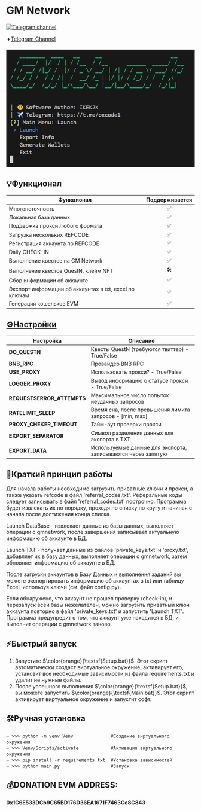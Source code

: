 # GM Network
[![Telegram channel](https://img.shields.io/endpoint?url=https://runkit.io/damiankrawczyk/telegram-badge/branches/master?url=https://t.me/oxcode1)](https://t.me/oxcode1)

✈️[Telegram Channel](https://t.me/oxcode1)

![img1](data/demo/demo.png)

## 💡Функционал  
| Функционал                                                     | Поддерживается  |
|----------------------------------------------------------------|:---------------:|
| Многопоточность                                                |        ✅       |
| Локальная база данных                                          |        ✅       |
| Поддержка прокси любого формата                                |        ✅       |
| Загрузка нескольких REFCODE                                    |        ✅       |
| Регистрация аккаунта по REFCODE                                |        ✅       |
| Daily CHECK-IN                                                 |        ✅       |
| Выполнение квестов на GM Network                               |        ✅       |
| Выполнение квестов QuestN, клейм NFT                           |        🛠️       |
| Сбор информации об аккаунте                                    |        ✅       |
| Экспорт информации об аккаунтах в txt, excel по ключам         |        ✅       |
| Генерация кошельков EVM                                        |        ✅       |

## [⚙️Настройки](https://github.com/NikeAK/GMNetwork/blob/main/data/config.py)
| Настройка                  | Описание                                                        |
|----------------------------|-----------------------------------------------------------------|
| **DO_QUESTN**              | Квесты QuestN (требуются твиттер) - True/False                  |
| **BNB_RPC**                | Провайдер BNB RPC                                               |
| **USE_PROXY**              | Использовать прокси? - True/False                               |
| **LOGGER_PROXY**           | Вывод информацию о статусе прокси - True/False                  |
| **REQUESTSERROR_ATTEMPTS** | Максимальное число попыток неудачных запросов                   |
| **RATELIMIT_SLEEP**        | Время сна, после превышения лимита запросов - [min, max]        |
| **PROXY_CHEKER_TIMEOUT**   | Тайм-аут проверки прокси                                        |
| **EXPORT_SEPARATOR**       | Символ разделения данных для экспорта в TXT                     |
| **EXPORT_DATA**            | Используемые данные для экспорта, записываются через запятую    |

## 📝Краткий принцип работы
Для начала работы необходимо загрузить приватные ключи и прокси, а также указать refcode в файл 'referral_codes.txt'.
Реферальные коды следует записывать в файл 'referral_codes.txt' построчно. Программа будет извлекать их по порядку, проходя по списку по кругу и начиная с начала после достижения конца списка.

Launch DataBase - извлекает данные из базы данных, выполняет операции с gmnetwork, после завершения записывает актуальную информацию об аккаунте в БД.

Launch TXT - получает данные из файлов 'private_keys.txt' и 'proxy.txt', добавляет их в базу данных, выполняет операции с gmnetwork, затем обновляет информацию об аккаунте в БД.

После загрузки аккаунтов в Базу Данных и выполнения заданий вы можете экспортировать информацию об аккаунтах в txt или таблицу Excel, используя ключи (см. файл config.py).

Если обнаружено, что аккаунт не прошел проверку (check-in), и перезапуск всей базы нежелателен, можно загрузить приватный ключ аккаунта повторно в файл 'private_keys.txt' и запустить 'Launch TXT'. Программа предупредит о том, что аккаунт уже находится в БД, и выполнит операции с gmnetwork заново.

## ⚡️Быстрый запуск
1. Запустите $\color{orange}{\textsf{Setup.bat}}$. Этот скрипт автоматически создаст виртуальное окружение, активирует его, установит все необходимые зависимости из файла requirements.txt и удалит не нужные файлы.
2. После успешного выполнения $\color{orange}{\textsf{Setup.bat}}$, вы можете запустить $\color{orange}{\textsf{Main.bat}}$. Этот скрипт активирует виртуальное окружение и запустит софт.

## 🛠️Ручная установка
```shell
~ >>> python -m venv Venv              #Создание виртуального окружения
~ >>> Venv/Scripts/activate            #Активация виртуального окружения
~ >>> pip install -r requirements.txt  #Установка зависимостей
~ >>> python main.py                   #Запуск
```

## 💰DONATION EVM ADDRESS: 
**0x1C6E533DCb9C65BD176D36EA1671F7463Ce8C843**

